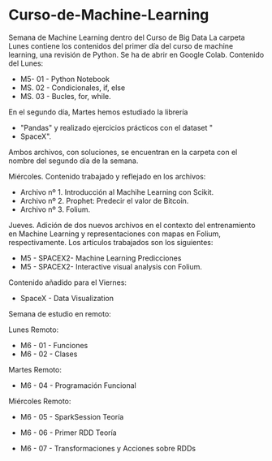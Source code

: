 # Curso-de-Machine-Learning
Semana de Machine Learning dentro del Curso de Big Data
La carpeta Lunes contiene los contenidos del primer día del curso de machine learning, una revisión de Python.
Se ha de abrir en Google Colab.
Contenido del Lunes:

- M5- 01 - Python Notebook
- MS. 02 - Condicionales, if, else
- MS. 03 - Bucles, for, while.
  
En el segundo día, Martes hemos estudiado la librería 

- "Pandas" y realizado ejercicios prácticos con el dataset "
- SpaceX".

Ambos archivos, con soluciones, se encuentran en la carpeta con el nombre del segundo día de la semana.

Miércoles. Contenido trabajado y reflejado en los archivos:

- Archivo nº 1. Introducción al Machihe Learning con Scikit.
- Archivo nº 2. Prophet: Predecir el valor de Bitcoin.
- Archivo nº 3. Folium.

Jueves. Adición de dos nuevos archivos en el contexto del entrenamiento en Machine Learning y representaciones con mapas en Folium, respectivamente. Los artículos trabajados son los siguientes:

- M5 - SPACEX2- Machine Learning Predicciones
- M5 - SPACEX2- Interactive visual analysis con Folium.

Contenido añadido para el Viernes:

- SpaceX - Data Visualization

Semana de estudio en remoto:

 Lunes Remoto:
- M6 - 01 - Funciones
- M6 - 02 - Clases

Martes Remoto:
- M6 - 04 - Programación Funcional

Miércoles Remoto:

- M6 - 05 - SparkSession Teoría

- M6 - 06 - Primer RDD Teoría

- M6 - 07 - Transformaciones y Acciones sobre RDDs
